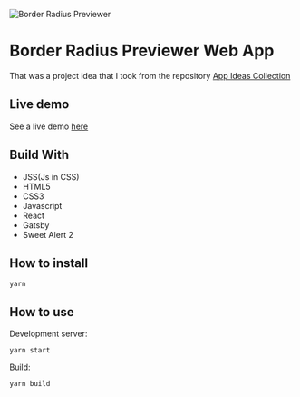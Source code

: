 ![Border Radius Previewer](https://rqueiroz.netlify.com/static/border-radius-c1f000bb8a904e4800a066bfca55f3ca.jpg)
#  Border Radius Previewer Web App

That was a project idea that I took from the repository [App Ideas Collection](https://github.com/florinpop17/app-ideas)

## Live demo
See a live demo [here](https://border-radius-previwer.netlify.com/)

## Build With

* JSS(Js in CSS)
* HTML5
* CSS3
* Javascript
* React
* Gatsby
* Sweet Alert 2

## How to install

```
yarn
```

## How to use

Development server:
```
yarn start
```

Build:
```
yarn build
```
